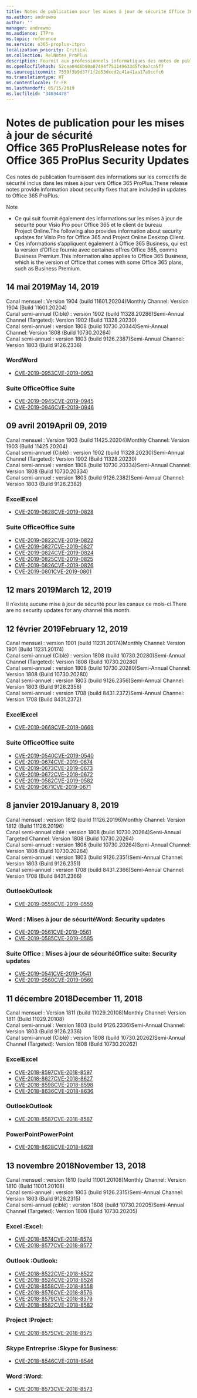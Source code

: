 ```yaml
---
title: Notes de publication pour les mises à jour de sécurité Office 365 ProPlus
ms.author: andrewmo
author: ''
manager: andrewmo
ms.audience: ITPro
ms.topic: reference
ms.service: o365-proplus-itpro
localization_priority: Critical
ms.collection: RelNotes_ProPlus
description: Fournit aux professionnels informatiques des notes de publication pour les mises à jour de sécurité Office 365 ProPlus
ms.openlocfilehash: 52cea04d6b90a87494f751149633d5fc9a7ca5f7
ms.sourcegitcommit: 7559f3b9d37f1f2d53dccd2c41a41aa17a9ccfc6
ms.translationtype: HT
ms.contentlocale: fr-FR
ms.lasthandoff: 05/15/2019
ms.locfileid: "34034478"
---
```

# <a name="release-notes-for-office-365-proplus-security-updates"></a><span data-ttu-id="5a75d-103">Notes de publication pour les mises à jour de sécurité Office 365 ProPlus</span><span class="sxs-lookup"><span data-stu-id="5a75d-103">Release notes for Office 365 ProPlus Security Updates</span></span>

<span data-ttu-id="5a75d-104">Ces notes de publication fournissent des informations sur les correctifs de sécurité inclus dans les mises à jour vers Office 365 ProPlus.</span><span class="sxs-lookup"><span data-stu-id="5a75d-104">These release notes provide information about security fixes that are included in updates to Office 365 ProPlus.</span></span>
 
> [!NOTE]
> - <span data-ttu-id="5a75d-105">Ce qui suit fournit également des informations sur les mises à jour de sécurité pour Visio Pro pour Office 365 et le client de bureau Project Online.</span><span class="sxs-lookup"><span data-stu-id="5a75d-105">The following also provides information about security updates for Visio Pro for Office 365 and Project Online Desktop Client.</span></span>
> - <span data-ttu-id="5a75d-106">Ces informations s’appliquent également à Office 365 Business, qui est la version d’Office fournie avec certaines offres Office 365, comme Business Premium.</span><span class="sxs-lookup"><span data-stu-id="5a75d-106">This information also applies to Office 365 Business, which is the version of Office that comes with some Office 365 plans, such as Business Premium.</span></span>  

[//]: # (NE SUPPRIMEZ PAS LA LIGNE CI-DESSUS, elle est utilisée pour l’espacement)  


## <a name="may-14-2019"></a><span data-ttu-id="5a75d-108">14 mai 2019</span><span class="sxs-lookup"><span data-stu-id="5a75d-108">May 14, 2019</span></span>
<span data-ttu-id="5a75d-109">Canal mensuel : Version 1904 (build 11601.20204)</span><span class="sxs-lookup"><span data-stu-id="5a75d-109">Monthly Channel: Version 1904 (Build 11601.20204)</span></span>  
<span data-ttu-id="5a75d-110">Canal semi-annuel (Ciblé) : version 1902 (build 11328.20286)</span><span class="sxs-lookup"><span data-stu-id="5a75d-110">Semi-Annual Channel (Targeted): Version 1902 (Build 11328.20230)</span></span>  
<span data-ttu-id="5a75d-111">Canal semi-annuel : version 1808 (build 10730.20344)</span><span class="sxs-lookup"><span data-stu-id="5a75d-111">Semi-Annual Channel: Version 1808 (Build 10730.20264)</span></span>  
<span data-ttu-id="5a75d-112">Canal semi-annuel : version 1803 (build 9126.2387)</span><span class="sxs-lookup"><span data-stu-id="5a75d-112">Semi-Annual Channel: Version 1803 (Build 9126.2336)</span></span>  

### <a name="word"></a><span data-ttu-id="5a75d-113">Word</span><span class="sxs-lookup"><span data-stu-id="5a75d-113">Word</span></span>

-   [<span data-ttu-id="5a75d-114">CVE-2019-0953</span><span class="sxs-lookup"><span data-stu-id="5a75d-114">CVE-2019-0953</span></span>](https://portal.msrc.microsoft.com/en-us/security-guidance/advisory/CVE-2019-0953)

### <a name="office-suite"></a><span data-ttu-id="5a75d-115">Suite Office</span><span class="sxs-lookup"><span data-stu-id="5a75d-115">Office Suite</span></span>

-   [<span data-ttu-id="5a75d-116">CVE-2019-0945</span><span class="sxs-lookup"><span data-stu-id="5a75d-116">CVE-2019-0945</span></span>](https://portal.msrc.microsoft.com/en-us/security-guidance/advisory/CVE-2019-0945)
-   [<span data-ttu-id="5a75d-117">CVE-2019-0946</span><span class="sxs-lookup"><span data-stu-id="5a75d-117">CVE-2019-0946</span></span>](https://portal.msrc.microsoft.com/en-us/security-guidance/advisory/CVE-2019-0946)

## <a name="april-09-2019"></a><span data-ttu-id="5a75d-118">09 avril 2019</span><span class="sxs-lookup"><span data-stu-id="5a75d-118">April 09, 2019</span></span>
<span data-ttu-id="5a75d-119">Canal mensuel : Version 1903 (build 11425.20204)</span><span class="sxs-lookup"><span data-stu-id="5a75d-119">Monthly Channel: Version 1903 (Build 11425.20204)</span></span>  
<span data-ttu-id="5a75d-120">Canal semi-annuel (Ciblé) : version 1902 (build 11328.20230)</span><span class="sxs-lookup"><span data-stu-id="5a75d-120">Semi-Annual Channel (Targeted): Version 1902 (Build 11328.20230)</span></span>  
<span data-ttu-id="5a75d-121">Canal semi-annuel : version 1808 (build 10730.20334)</span><span class="sxs-lookup"><span data-stu-id="5a75d-121">Semi-Annual Channel: Version 1808 (Build 10730.20334)</span></span>  
<span data-ttu-id="5a75d-122">Canal semi-annuel : version 1803 (build 9126.2382)</span><span class="sxs-lookup"><span data-stu-id="5a75d-122">Semi-Annual Channel: Version 1803 (Build 9126.2382)</span></span>  

### <a name="excel"></a><span data-ttu-id="5a75d-123">Excel</span><span class="sxs-lookup"><span data-stu-id="5a75d-123">Excel</span></span>

-   [<span data-ttu-id="5a75d-124">CVE-2019-0828</span><span class="sxs-lookup"><span data-stu-id="5a75d-124">CVE-2019-0828</span></span>](https://portal.msrc.microsoft.com/en-us/security-guidance/advisory/CVE-2019-0828)

### <a name="office-suite"></a><span data-ttu-id="5a75d-125">Suite Office</span><span class="sxs-lookup"><span data-stu-id="5a75d-125">Office Suite</span></span>

-   [<span data-ttu-id="5a75d-126">CVE-2019-0822</span><span class="sxs-lookup"><span data-stu-id="5a75d-126">CVE-2019-0822</span></span>](https://portal.msrc.microsoft.com/en-us/security-guidance/advisory/CVE-2019-0822)
-   [<span data-ttu-id="5a75d-127">CVE-2019-0827</span><span class="sxs-lookup"><span data-stu-id="5a75d-127">CVE-2019-0827</span></span>](https://portal.msrc.microsoft.com/en-us/security-guidance/advisory/CVE-2019-0827)
-   [<span data-ttu-id="5a75d-128">CVE-2019-0824</span><span class="sxs-lookup"><span data-stu-id="5a75d-128">CVE-2019-0824</span></span>](https://portal.msrc.microsoft.com/en-us/security-guidance/advisory/CVE-2019-0824)
-   [<span data-ttu-id="5a75d-129">CVE-2019-0825</span><span class="sxs-lookup"><span data-stu-id="5a75d-129">CVE-2019-0825</span></span>](https://portal.msrc.microsoft.com/en-us/security-guidance/advisory/CVE-2019-0825)
-   [<span data-ttu-id="5a75d-130">CVE-2019-0826</span><span class="sxs-lookup"><span data-stu-id="5a75d-130">CVE-2019-0826</span></span>](https://portal.msrc.microsoft.com/en-us/security-guidance/advisory/CVE-2019-0826)
-   [<span data-ttu-id="5a75d-131">CVE-2019-0801</span><span class="sxs-lookup"><span data-stu-id="5a75d-131">CVE-2019-0801</span></span>](https://portal.msrc.microsoft.com/en-us/security-guidance/advisory/CVE-2019-0801)

## <a name="march-12-2019"></a><span data-ttu-id="5a75d-132">12 mars 2019</span><span class="sxs-lookup"><span data-stu-id="5a75d-132">March 12, 2019</span></span>
<span data-ttu-id="5a75d-133">Il n’existe aucune mise à jour de sécurité pour les canaux ce mois-ci.</span><span class="sxs-lookup"><span data-stu-id="5a75d-133">There are no security updates for any channel this month.</span></span>

## <a name="february-12-2019"></a><span data-ttu-id="5a75d-134">12 février 2019</span><span class="sxs-lookup"><span data-stu-id="5a75d-134">February 12, 2019</span></span>
<span data-ttu-id="5a75d-135">Canal mensuel : version 1901 (build 11231.20174)</span><span class="sxs-lookup"><span data-stu-id="5a75d-135">Monthly Channel: Version 1901 (Build 11231.20174)</span></span>  
<span data-ttu-id="5a75d-136">Canal semi-annuel (Ciblé) : version 1808 (build 10730.20280)</span><span class="sxs-lookup"><span data-stu-id="5a75d-136">Semi-Annual Channel (Targeted): Version 1808 (Build 10730.20280)</span></span>   
<span data-ttu-id="5a75d-137">Canal semi-annuel : version 1808 (build 10730.20280)</span><span class="sxs-lookup"><span data-stu-id="5a75d-137">Semi-Annual Channel: Version 1808 (Build 10730.20280)</span></span>  
<span data-ttu-id="5a75d-138">Canal semi-annuel : version 1803 (build 9126.2356)</span><span class="sxs-lookup"><span data-stu-id="5a75d-138">Semi-Annual Channel: Version 1803 (Build 9126.2356)</span></span>  
<span data-ttu-id="5a75d-139">Canal semi-annuel : version 1708 (build 8431.2372)</span><span class="sxs-lookup"><span data-stu-id="5a75d-139">Semi-Annual Channel: Version 1708 (Build 8431.2372)</span></span>  


### <a name="excel"></a><span data-ttu-id="5a75d-140">Excel</span><span class="sxs-lookup"><span data-stu-id="5a75d-140">Excel</span></span>

-   [<span data-ttu-id="5a75d-141">CVE-2019-0669</span><span class="sxs-lookup"><span data-stu-id="5a75d-141">CVE-2019-0669</span></span>](https://portal.msrc.microsoft.com/en-us/security-guidance/advisory/CVE-2019-0669)

### <a name="office-suite"></a><span data-ttu-id="5a75d-142">Suite Office</span><span class="sxs-lookup"><span data-stu-id="5a75d-142">Office suite</span></span>

-   [<span data-ttu-id="5a75d-143">CVE-2019-0540</span><span class="sxs-lookup"><span data-stu-id="5a75d-143">CVE-2019-0540</span></span>](https://portal.msrc.microsoft.com/en-us/security-guidance/advisory/CVE-2019-0540)
-   [<span data-ttu-id="5a75d-144">CVE-2019-0674</span><span class="sxs-lookup"><span data-stu-id="5a75d-144">CVE-2019-0674</span></span>](https://portal.msrc.microsoft.com/en-us/security-guidance/advisory/CVE-2019-0674)
-   [<span data-ttu-id="5a75d-145">CVE-2019-0673</span><span class="sxs-lookup"><span data-stu-id="5a75d-145">CVE-2019-0673</span></span>](https://portal.msrc.microsoft.com/en-us/security-guidance/advisory/CVE-2019-0673)
-   [<span data-ttu-id="5a75d-146">CVE-2019-0672</span><span class="sxs-lookup"><span data-stu-id="5a75d-146">CVE-2019-0672</span></span>](https://portal.msrc.microsoft.com/en-us/security-guidance/advisory/CVE-2019-0672)
-   [<span data-ttu-id="5a75d-147">CVE-2019-0582</span><span class="sxs-lookup"><span data-stu-id="5a75d-147">CVE-2019-0582</span></span>](https://portal.msrc.microsoft.com/en-us/security-guidance/advisory/CVE-2019-0582)
-   [<span data-ttu-id="5a75d-148">CVE-2019-0671</span><span class="sxs-lookup"><span data-stu-id="5a75d-148">CVE-2019-0671</span></span>](https://portal.msrc.microsoft.com/en-us/security-guidance/advisory/CVE-2019-0671)

## <a name="january-8-2019"></a><span data-ttu-id="5a75d-149">8 janvier 2019</span><span class="sxs-lookup"><span data-stu-id="5a75d-149">January 8, 2019</span></span>

<span data-ttu-id="5a75d-150">Canal mensuel : version 1812 (build 11126.20196)</span><span class="sxs-lookup"><span data-stu-id="5a75d-150">Monthly Channel: Version 1812 (Build 11126.20196)</span></span>  
<span data-ttu-id="5a75d-151">Canal semi-annuel ciblé : version 1808 (build 10730.20264)</span><span class="sxs-lookup"><span data-stu-id="5a75d-151">Semi-Annual Targeted Channel: Version 1808 (Build 10730.20264)</span></span>  
<span data-ttu-id="5a75d-152">Canal semi-annuel : version 1808 (build 10730.20264)</span><span class="sxs-lookup"><span data-stu-id="5a75d-152">Semi-Annual Channel: Version 1808 (Build 10730.20264)</span></span>  
<span data-ttu-id="5a75d-153">Canal semi-annuel : version 1803 (build 9126.2351)</span><span class="sxs-lookup"><span data-stu-id="5a75d-153">Semi-Annual Channel: Version 1803 (Build 9126.2351)</span></span>  
<span data-ttu-id="5a75d-154">Canal semi-annuel : version 1708 (build 8431.2366)</span><span class="sxs-lookup"><span data-stu-id="5a75d-154">Semi-Annual Channel: Version 1708 (Build 8431.2366)</span></span>  


### <a name="outlook"></a><span data-ttu-id="5a75d-155">Outlook</span><span class="sxs-lookup"><span data-stu-id="5a75d-155">Outlook</span></span>
-   [<span data-ttu-id="5a75d-156">CVE-2019-0559</span><span class="sxs-lookup"><span data-stu-id="5a75d-156">CVE-2019-0559</span></span>](https://portal.msrc.microsoft.com/en-us/security-guidance/advisory/CVE-2019-0559)

### <a name="word-security-updates"></a><span data-ttu-id="5a75d-157">Word : Mises à jour de sécurité</span><span class="sxs-lookup"><span data-stu-id="5a75d-157">Word: Security updates</span></span> 
-   [<span data-ttu-id="5a75d-158">CVE-2019-0561</span><span class="sxs-lookup"><span data-stu-id="5a75d-158">CVE-2019-0561</span></span>](https://portal.msrc.microsoft.com/en-us/security-guidance/advisory/CVE-2019-0561)
-   [<span data-ttu-id="5a75d-159">CVE-2019-0585</span><span class="sxs-lookup"><span data-stu-id="5a75d-159">CVE-2019-0585</span></span>](https://portal.msrc.microsoft.com/en-us/security-guidance/advisory/CVE-2019-0585) 
 
### <a name="office-suite-security-updates"></a><span data-ttu-id="5a75d-160">Suite Office : Mises à jour de sécurité</span><span class="sxs-lookup"><span data-stu-id="5a75d-160">Office suite: Security updates</span></span> 
-   [<span data-ttu-id="5a75d-161">CVE-2019-0541</span><span class="sxs-lookup"><span data-stu-id="5a75d-161">CVE-2019-0541</span></span>](https://portal.msrc.microsoft.com/en-us/security-guidance/advisory/CVE-2019-0541)
-   [<span data-ttu-id="5a75d-162">CVE-2019-0560</span><span class="sxs-lookup"><span data-stu-id="5a75d-162">CVE-2019-0560</span></span>](https://portal.msrc.microsoft.com/en-us/security-guidance/advisory/CVE-2019-0560)

## <a name="december-11-2018"></a><span data-ttu-id="5a75d-163">11 décembre 2018</span><span class="sxs-lookup"><span data-stu-id="5a75d-163">December 11, 2018</span></span>
<span data-ttu-id="5a75d-164">Canal mensuel : Version 1811 (build 11029.20108)</span><span class="sxs-lookup"><span data-stu-id="5a75d-164">Monthly Channel: Version 1811 (Build 11029.20108)</span></span>  
<span data-ttu-id="5a75d-165">Canal semi-annuel : Version 1803 (build 9126.2336)</span><span class="sxs-lookup"><span data-stu-id="5a75d-165">Semi-Annual Channel: Version 1803 (Build 9126.2336)</span></span>  
<span data-ttu-id="5a75d-166">Canal semi-annuel (Ciblé) : version 1808 (build 10730.20262)</span><span class="sxs-lookup"><span data-stu-id="5a75d-166">Semi-Annual Channel (Targeted): Version 1808 (Build 10730.20262)</span></span>  

### <a name="excel"></a><span data-ttu-id="5a75d-167">Excel</span><span class="sxs-lookup"><span data-stu-id="5a75d-167">Excel</span></span>

-   [<span data-ttu-id="5a75d-168">CVE-2018-8597</span><span class="sxs-lookup"><span data-stu-id="5a75d-168">CVE-2018-8597</span></span>](https://portal.msrc.microsoft.com/en-us/security-guidance/advisory/CVE-2018-8597)
-   [<span data-ttu-id="5a75d-169">CVE-2018-8627</span><span class="sxs-lookup"><span data-stu-id="5a75d-169">CVE-2018-8627</span></span>](https://portal.msrc.microsoft.com/en-us/security-guidance/advisory/CVE-2018-8627)
-   [<span data-ttu-id="5a75d-170">CVE-2018-8598</span><span class="sxs-lookup"><span data-stu-id="5a75d-170">CVE-2018-8598</span></span>](https://portal.msrc.microsoft.com/en-us/security-guidance/advisory/CVE-2018-8598)
-   [<span data-ttu-id="5a75d-171">CVE-2018-8636</span><span class="sxs-lookup"><span data-stu-id="5a75d-171">CVE-2018-8636</span></span>](https://portal.msrc.microsoft.com/en-us/security-guidance/advisory/CVE-2018-8636)

### <a name="outlook"></a><span data-ttu-id="5a75d-172">Outlook</span><span class="sxs-lookup"><span data-stu-id="5a75d-172">Outlook</span></span>

-   [<span data-ttu-id="5a75d-173">CVE-2018-8587</span><span class="sxs-lookup"><span data-stu-id="5a75d-173">CVE-2018-8587</span></span>](https://portal.msrc.microsoft.com/en-us/security-guidance/advisory/CVE-2018-8587)

### <a name="powerpoint"></a><span data-ttu-id="5a75d-174">PowerPoint</span><span class="sxs-lookup"><span data-stu-id="5a75d-174">PowerPoint</span></span>

-   [<span data-ttu-id="5a75d-175">CVE-2018-8628</span><span class="sxs-lookup"><span data-stu-id="5a75d-175">CVE-2018-8628</span></span>](https://portal.msrc.microsoft.com/en-us/security-guidance/advisory/CVE-2018-8628)

## <a name="november-13-2018"></a><span data-ttu-id="5a75d-176">13 novembre 2018</span><span class="sxs-lookup"><span data-stu-id="5a75d-176">November 13, 2018</span></span>
<span data-ttu-id="5a75d-177">Canal mensuel : version 1810 (build 11001.20108)</span><span class="sxs-lookup"><span data-stu-id="5a75d-177">Monthly Channel: Version 1810 (Build 11001.20108)</span></span>  
<span data-ttu-id="5a75d-178">Canal semi-annuel : version 1803 (build 9126.2315)</span><span class="sxs-lookup"><span data-stu-id="5a75d-178">Semi-Annual Channel: Version 1803 (Build 9126.2315)</span></span>  
<span data-ttu-id="5a75d-179">Canal semi-annuel (ciblé) : version 1808 (build 10730.20205)</span><span class="sxs-lookup"><span data-stu-id="5a75d-179">Semi-Annual Channel (Targeted): Version 1808 (Build 10730.20205)</span></span>  

### <a name="excel"></a><span data-ttu-id="5a75d-180">Excel :</span><span class="sxs-lookup"><span data-stu-id="5a75d-180">Excel:</span></span>

-   [<span data-ttu-id="5a75d-181">CVE-2018-8574</span><span class="sxs-lookup"><span data-stu-id="5a75d-181">CVE-2018-8574</span></span>](https://portal.msrc.microsoft.com/en-us/security-guidance/advisory/CVE-2018-8574)
-   [<span data-ttu-id="5a75d-182">CVE-2018-8577</span><span class="sxs-lookup"><span data-stu-id="5a75d-182">CVE-2018-8577</span></span>](https://portal.msrc.microsoft.com/en-us/security-guidance/advisory/CVE-2018-8577)

### <a name="outlook"></a><span data-ttu-id="5a75d-183">Outlook :</span><span class="sxs-lookup"><span data-stu-id="5a75d-183">Outlook:</span></span>

-   [<span data-ttu-id="5a75d-184">CVE-2018-8522</span><span class="sxs-lookup"><span data-stu-id="5a75d-184">CVE-2018-8522</span></span>](https://portal.msrc.microsoft.com/en-us/security-guidance/advisory/CVE-2018-8522)
-   [<span data-ttu-id="5a75d-185">CVE-2018-8524</span><span class="sxs-lookup"><span data-stu-id="5a75d-185">CVE-2018-8524</span></span>](https://portal.msrc.microsoft.com/en-us/security-guidance/advisory/CVE-2018-8524)
-   [<span data-ttu-id="5a75d-186">CVE-2018-8558</span><span class="sxs-lookup"><span data-stu-id="5a75d-186">CVE-2018-8558</span></span>](https://portal.msrc.microsoft.com/en-us/security-guidance/advisory/CVE-2018-8558)
-   [<span data-ttu-id="5a75d-187">CVE-2018-8576</span><span class="sxs-lookup"><span data-stu-id="5a75d-187">CVE-2018-8576</span></span>](https://portal.msrc.microsoft.com/en-us/security-guidance/advisory/CVE-2018-8576)
-   [<span data-ttu-id="5a75d-188">CVE-2018-8579</span><span class="sxs-lookup"><span data-stu-id="5a75d-188">CVE-2018-8579</span></span>](https://portal.msrc.microsoft.com/en-us/security-guidance/advisory/CVE-2018-8579)
-   [<span data-ttu-id="5a75d-189">CVE-2018-8582</span><span class="sxs-lookup"><span data-stu-id="5a75d-189">CVE-2018-8582</span></span>](https://portal.msrc.microsoft.com/en-us/security-guidance/advisory/CVE-2018-8582)

### <a name="project"></a><span data-ttu-id="5a75d-190">Project :</span><span class="sxs-lookup"><span data-stu-id="5a75d-190">Project:</span></span>

-   [<span data-ttu-id="5a75d-191">CVE-2018-8575</span><span class="sxs-lookup"><span data-stu-id="5a75d-191">CVE-2018-8575</span></span>](https://portal.msrc.microsoft.com/en-us/security-guidance/advisory/CVE-2018-8575)

### <a name="skype-for-business"></a><span data-ttu-id="5a75d-192">Skype Entreprise :</span><span class="sxs-lookup"><span data-stu-id="5a75d-192">Skype for Business:</span></span>

-   [<span data-ttu-id="5a75d-193">CVE-2018-8546</span><span class="sxs-lookup"><span data-stu-id="5a75d-193">CVE-2018-8546</span></span>](https://portal.msrc.microsoft.com/en-us/security-guidance/advisory/CVE-2018-8546)

### <a name="word"></a><span data-ttu-id="5a75d-194">Word :</span><span class="sxs-lookup"><span data-stu-id="5a75d-194">Word:</span></span>

-   [<span data-ttu-id="5a75d-195">CVE-2018-8573</span><span class="sxs-lookup"><span data-stu-id="5a75d-195">CVE-2018-8573</span></span>](https://portal.msrc.microsoft.com/en-us/security-guidance/advisory/CVE-2018-8573)
